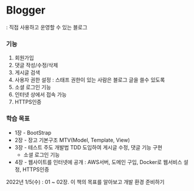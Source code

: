 # Blogger

: 직접 사용하고 운영할 수 있는 블로그 

### 기능
1. 회원가입
2. 댓글 작성/수정/삭제
3. 게시글 검색
4. 사용자 권한 설정 : 스태프 권한이 있는 사람은 블로그 글을 쓸수 있도록
5. 소셜 로그인 기능
6. 인터넷 상에서 접속 가능
7. HTTPS인증

### 학습 목표
* 1장 - BootStrap
* 2장 - 장고 기본구조 MTV(Model, Template, View)
* 3장 - 테스트 주도 개발법 TDD 도입하여 게시글 수정, 댓글 기능 구현
     - 소셜 로그인 기능
* 4장 - 웹사이트를 인터넷에 공개 : AWS서버, 도메인 구입, Docker로 웹서비스 설정, HTTPS인증



2022년
1/5(수) : 01 ~ 02장. 이 책의 목표를 알아보고 개발 환경 준비하기
